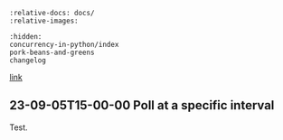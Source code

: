 ```{include} ../README.md
:relative-docs: docs/
:relative-images:
```

```{toctree}
:hidden:
concurrency-in-python/index
pork-beans-and-greens
changelog
```

[link](#23-09-05t15-00-00-poll-at-a-specific-interval)

## 23-09-05T15-00-00 Poll at a specific interval

Test.
